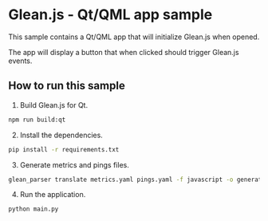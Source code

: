 # Glean.js - Qt/QML app sample

This sample contains a Qt/QML app that will initialize Glean.js when opened.

The app will display a button that when clicked should trigger Glean.js events.

## How to run this sample


1. Build Glean.js for Qt.

```bash
npm run build:qt
```

2. Install the dependencies.

```bash
pip install -r requirements.txt
```

3. Generate metrics and pings files.

```bash
glean_parser translate metrics.yaml pings.yaml -f javascript -o generated --option platform=qt
```

4. Run the application.

```bash
python main.py
```
